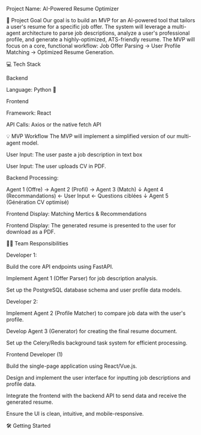 Project Name: AI-Powered Resume Optimizer

🚀 Project Goal
Our goal is to build an MVP for an AI-powered tool that tailors a user's resume for a specific job offer. The system will leverage a multi-agent architecture to parse job descriptions, analyze a user's professional profile, and generate a highly-optimized, ATS-friendly resume. The MVP will focus on a core, functional workflow: Job Offer Parsing → User Profile Matching → Optimized Resume Generation.

💻 Tech Stack

Backend

Language: Python 🐍

Frontend

Framework: React

API Calls: Axios or the native fetch API

💡 MVP Workflow
The MVP will implement a simplified version of our multi-agent model.

User Input: The user paste a job description in text box 

User Input: The user uploads CV in PDF.

Backend Processing:

Agent 1 (Offre) → Agent 2 (Profil) → Agent 3 (Match) 
                                        ↓
Agent 4 (Recommandations) ← User Input ← Questions ciblées
                ↓
Agent 5 (Génération CV optimisé)

Frontend Display: Matching Mertics & Recommendations

Frontend Display: The generated resume is presented to the user for download as a PDF.


🧑‍💻 Team Responsibilities

Developer 1:

Build the core API endpoints using FastAPI.

Implement Agent 1 (Offer Parser) for job description analysis.

Set up the PostgreSQL database schema and user profile data models.

Developer 2:

Implement Agent 2 (Profile Matcher) to compare job data with the user's profile.

Develop Agent 3 (Generator) for creating the final resume document.

Set up the Celery/Redis background task system for efficient processing.

Frontend Developer (1)

Build the single-page application using React/Vue.js.

Design and implement the user interface for inputting job descriptions and profile data.

Integrate the frontend with the backend API to send data and receive the generated resume.

Ensure the UI is clean, intuitive, and mobile-responsive.

🛠️ Getting Started

